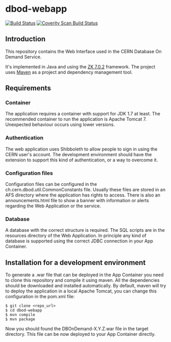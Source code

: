# dbod-webapp

[![Build Status](https://travis-ci.org/cerndb/dbod-webapp.svg?branch=master)](https://travis-ci.org/cerndb/dbod-webapp)
[![Coverity Scan Build Status](https://scan.coverity.com/projects/6661/badge.svg)](https://scan.coverity.com/projects/cerndb-dbod-webapp)
## Introduction

This repository contains the Web Interface used in the CERN Database On 
Demand Service.

It's implemented in Java and using the [ZK 7.0.2](http://www.zkoss.org/) 
framework. The project uses [Maven](https://maven.apache.org/) as a project
and dependency management tool.

## Requirements

### Container

The application requires a container with support for JDK 1.7 at least.
The recommended container to run the application is Apache Tomcat 7. Unexpected
behaviour occurs using lower versions.

### Authentication

The web application uses Shibboleth to allow people to sign in using the CERN 
user's account. The development environment should have the extension to support
this kind of authentication, or a way to overcome it.

### Configuration files

Configuration files can be configured in the ch.cern.dbod.util.CommonConstants 
file. Usually these files are stored in an AFS directory where the application
has rights to access.
There is also an announcements.html file to show a banner with information or
alerts regarding the Web Application or the service.

### Database

A database with the correct structure is required. The SQL scripts are in the
resources directory of the Web Application. In principle any kind of database
is supported using the correct JDBC connection in your App Container.

## Installation for a development environment

To generate a .war file that can be deployed in the App Container you need to
clone this repository and compile it using maven. All the dependencies should
be downloaded and installed automatically.
By default, maven will try to deploy the application in a local Apache Tomcat,
you can change this configuration in the pom.xml file:

    $ git clone <repo_url>
    $ cd dbod-webapp
    $ mvn compile
    $ mvn package

Now you should found the DBOnDemand-X.Y.Z.war file in the target directory.
This file can be now deployed to your App Container directly.

